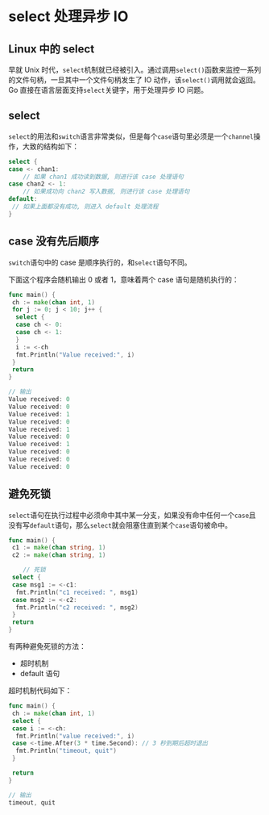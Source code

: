 # select 处理异步 IO

## Linux 中的 select

早就 Unix 时代，`select`机制就已经被引入。通过调用`select()`函数来监控一系列的文件句柄，一旦其中一个文件句柄发生了 IO 动作，该`select()`调用就会返回。Go 直接在语言层面支持`select`关键字，用于处理异步 IO 问题。

## select

`select`的用法和`switch`语言非常类似，但是每个`case`语句里必须是一个`channel`操作，大致的结构如下：

```go
select {
case <- chan1:
    // 如果 chan1 成功读到数据, 则进行该 case 处理语句
case chan2 <- 1:
    // 如果成功向 chan2 写入数据, 则进行该 case 处理语句
default:
 // 如果上面都没有成功, 则进入 default 处理流程    
}
```

## case 没有先后顺序

`switch`语句中的 case 是顺序执行的，和`select`语句不同。

下面这个程序会随机输出 0 或者 1，意味着两个 case 语句是随机执行的：

```go
func main() {
 ch := make(chan int, 1)
 for j := 0; j < 10; j++ {
  select {
  case ch <- 0:
  case ch <- 1:
  }
  i := <-ch
  fmt.Println("Value received:", i)
 }
 return
}

// 输出
Value received: 0
Value received: 0
Value received: 1
Value received: 0
Value received: 1
Value received: 0
Value received: 1
Value received: 0
Value received: 0
Value received: 0
```

## 避免死锁

`select`语句在执行过程中必须命中其中某一分支，如果没有命中任何一个`case`且没有写`default`语句，那么`select`就会阻塞住直到某个`case`语句被命中。

```go
func main() {
 c1 := make(chan string, 1)
 c2 := make(chan string, 1)

    // 死锁
 select {
 case msg1 := <-c1:
  fmt.Println("c1 received: ", msg1)
 case msg2 := <-c2:
  fmt.Println("c2 received: ", msg2)
 }
 return
}
```

有两种避免死锁的方法：

* 超时机制
* default 语句

超时机制代码如下：

```go
func main() {
 ch := make(chan int, 1)
 select {
 case i := <-ch:
  fmt.Println("value received:", i)
 case <-time.After(3 * time.Second): // 3 秒到期后超时退出
  fmt.Println("timeout, quit")
 }

 return
}

// 输出
timeout, quit
```
